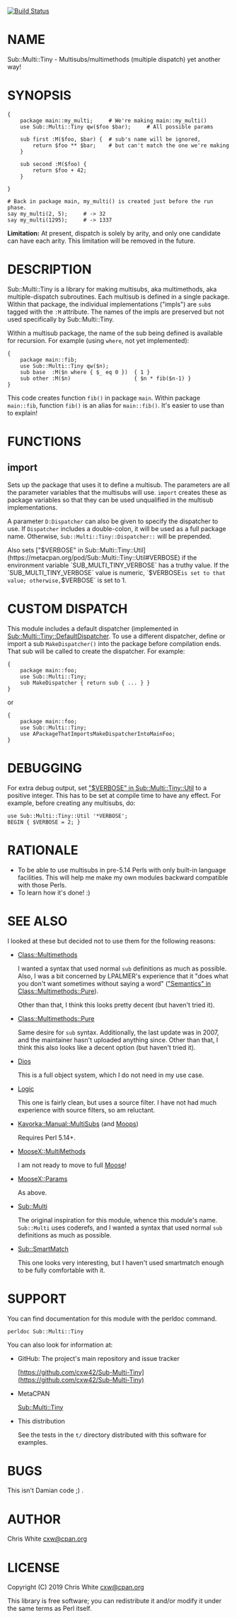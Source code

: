 [![Build Status](https://travis-ci.org/cxw42/Sub-Multi-Tiny.svg?branch=master)](https://travis-ci.org/cxw42/Sub-Multi-Tiny)
# NAME

Sub::Multi::Tiny - Multisubs/multimethods (multiple dispatch) yet another way!

# SYNOPSIS

    {
        package main::my_multi;     # We're making main::my_multi()
        use Sub::Multi::Tiny qw($foo $bar);     # All possible params

        sub first :M($foo, $bar) {  # sub's name will be ignored,
            return $foo ** $bar;    # but can't match the one we're making
        }

        sub second :M($foo) {
            return $foo + 42;
        }

    }

    # Back in package main, my_multi() is created just before the run phase.
    say my_multi(2, 5);     # -> 32
    say my_multi(1295);     # -> 1337

**Limitation:** At present, dispatch is solely by arity, and only one
candidate can have each arity.  This limitation will be removed in the future.

# DESCRIPTION

Sub::Multi::Tiny is a library for making multisubs, aka multimethods,
aka multiple-dispatch subroutines.  Each multisub is defined in a
single package.  Within that package, the individual implementations ("impls")
are `sub`s tagged with the `:M` attribute.  The names of the impls are
preserved but not used specifically by Sub::Multi::Tiny.

Within a multisub package, the name of the sub being defined is available
for recursion.  For example (using `where`, not yet implemented):

    {
        package main::fib;
        use Sub::Multi::Tiny qw($n);
        sub base  :M($n where { $_ eq 0 })  { 1 }
        sub other :M($n)                    { $n * fib($n-1) }
    }

This code creates function `fib()` in package `main`.  Within package
`main::fib`, function `fib()` is an alias for `main::fib()`.  It's easier
to use than to explain!

# FUNCTIONS

## import

Sets up the package that uses it to define a multisub.  The parameters
are all the parameter variables that the multisubs will use.  `import`
creates these as package variables so that they can be used unqualified
in the multisub implementations.

A parameter `D:Dispatcher` can also be given to specify the dispatcher to
use.  If `Dispatcher` includes a double-colon, it will be used as a full
package name.  Otherwise, `Sub::Multi::Tiny::Dispatcher::` will be prepended.

Also sets ["$VERBOSE" in Sub::Multi::Tiny::Util](https://metacpan.org/pod/Sub::Multi::Tiny::Util#VERBOSE) if the environment variable
`SUB_MULTI_TINY_VERBOSE` has a truthy value.  If the `SUB_MULTI_TINY_VERBOSE`
value is numeric, `$VERBOSE` is set to that value; otherwise, `$VERBOSE` is
set to 1.

# CUSTOM DISPATCH

This module includes a default dispatcher (implemented in
[Sub::Multi::Tiny::DefaultDispatcher](https://metacpan.org/pod/Sub::Multi::Tiny::DefaultDispatcher).  To use a different dispatcher,
define or import a sub `MakeDispatcher()` into the package before
compilation ends.  That sub will be called to create the dispatcher.
For example:

    {
        package main::foo;
        use Sub::Multi::Tiny;
        sub MakeDispatcher { return sub { ... } }
    }

or

    {
        package main::foo;
        use Sub::Multi::Tiny;
        use APackageThatImportsMakeDispatcherIntoMainFoo;
    }

# DEBUGGING

For extra debug output, set ["$VERBOSE" in Sub::Multi::Tiny::Util](https://metacpan.org/pod/Sub::Multi::Tiny::Util#VERBOSE) to a positive
integer.  This has to be set at compile time to have any effect.  For example,
before creating any multisubs, do:

    use Sub::Multi::Tiny::Util '*VERBOSE';
    BEGIN { $VERBOSE = 2; }

# RATIONALE

- To be able to use multisubs in pre-5.14 Perls with only built-in
language facilities.  This will help me make my own modules backward
compatible with those Perls.
- To learn how it's done! :)

# SEE ALSO

I looked at these but decided not to use them for the following reasons:

- [Class::Multimethods](https://metacpan.org/pod/Class::Multimethods)

    I wanted a syntax that used normal `sub` definitions as much as possible.
    Also, I was a bit concerned by LPALMER's experience that it "does what you
    don't want sometimes without saying a word"
    (["Semantics" in Class::Multimethods::Pure](https://metacpan.org/pod/Class::Multimethods::Pure#Semantics)).

    Other than that, I think this looks pretty decent (but haven't tried it).

- [Class::Multimethods::Pure](https://metacpan.org/pod/Class::Multimethods::Pure)

    Same desire for `sub` syntax.  Additionally, the last update was in 2007,
    and the maintainer hasn't uploaded anything since.  Other than that, I think
    this also looks like a decent option (but haven't tried it).

- [Dios](https://metacpan.org/pod/Dios)

    This is a full object system, which I do not need in my use case.

- [Logic](https://metacpan.org/pod/Logic)

    This one is fairly clean, but uses a source filter.  I have not had much
    experience with source filters, so am reluctant.

- [Kavorka::Manual::MultiSubs](https://metacpan.org/pod/Kavorka::Manual::MultiSubs) (and [Moops](https://metacpan.org/pod/Moops))

    Requires Perl 5.14+.

- [MooseX::MultiMethods](https://metacpan.org/pod/MooseX::MultiMethods)

    I am not ready to move to full [Moose](https://metacpan.org/pod/Moose)!

- [MooseX::Params](https://metacpan.org/pod/MooseX::Params)

    As above.

- [Sub::Multi](https://metacpan.org/pod/Sub::Multi)

    The original inspiration for this module, whence this module's name.
    `Sub::Multi` uses coderefs, and I wanted a syntax that used normal
    `sub` definitions as much as possible.

- [Sub::SmartMatch](https://metacpan.org/pod/Sub::SmartMatch)

    This one looks very interesting, but I haven't used smartmatch enough
    to be fully comfortable with it.

# SUPPORT

You can find documentation for this module with the perldoc command.

    perldoc Sub::Multi::Tiny

You can also look for information at:

- GitHub: The project's main repository and issue tracker

    [https://github.com/cxw42/Sub-Multi-Tiny](https://github.com/cxw42/Sub-Multi-Tiny)

- MetaCPAN

    [Sub::Multi::Tiny](https://metacpan.org/pod/Sub::Multi::Tiny)

- This distribution

    See the tests in the `t/` directory distributed with this software
    for examples.

# BUGS

This isn't Damian code ;) .

# AUTHOR

Chris White <cxw@cpan.org>

# LICENSE

Copyright (C) 2019 Chris White <cxw@cpan.org>

This library is free software; you can redistribute it and/or modify
it under the same terms as Perl itself.
